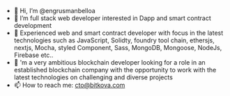 - 👋 Hi, I’m @engrusmanbelloa
- 👀 I’m full stack web developer interested in Dapp and smart contract development 
- 🌱 Experienced web and smart contract developer with focus in the latest technologies such as JavaScript, Solidty, foundry tool chain, ethersjs, nextjs, Mocha, styled Component, Sass, MongoDB, Mongoose, NodeJs, Firebase etc..
- 💞️ 'm a very ambitious blockchain developer looking for a role in an established blockchain company with the opportunity to work with the latest technologies on challenging and diverse projects
- 📫 How to reach me: cto@bitkova.com

<!---
engrusmanbelloa/engrusmanbelloa is a ✨ special ✨ repository because its `README.md` (this file) appears on your GitHub profile.
You can click the Preview link to take a look at your changes.
--->

